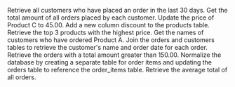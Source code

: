 Retrieve all customers who have placed an order in the last 30 days.
Get the total amount of all orders placed by each customer.
Update the price of Product C to 45.00.
Add a new column discount to the products table.
Retrieve the top 3 products with the highest price.
Get the names of customers who have ordered Product A.
Join the orders and customers tables to retrieve the customer's name and order date for each order. 
Retrieve the orders with a total amount greater than 150.00.
Normalize the database by creating a separate table for order items and updating the orders table to reference the order_items table.
Retrieve the average total of all orders.
